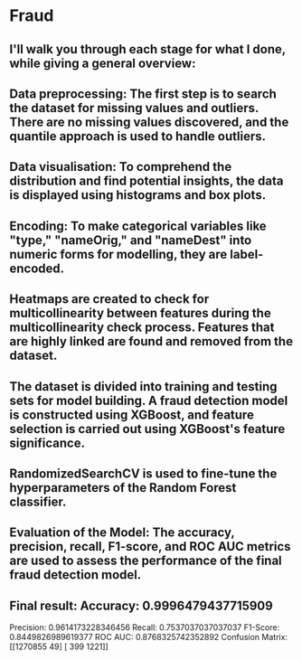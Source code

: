 # Fraud
## I'll walk you through each stage for what I done, while giving a general overview:
## Data preprocessing: The first step is to search the dataset for missing values and outliers. There are no missing values discovered, and the quantile approach is used to handle outliers.
## Data visualisation: To comprehend the distribution and find potential insights, the data is displayed using histograms and box plots.
## Encoding: To make categorical variables like "type," "nameOrig," and "nameDest" into numeric forms for modelling, they are label-encoded.
## Heatmaps are created to check for multicollinearity between features during the multicollinearity check process. Features that are highly linked are found and removed from the dataset.
## The dataset is divided into training and testing sets for model building. A fraud detection model is constructed using XGBoost, and feature selection is carried out using XGBoost's feature significance.
## RandomizedSearchCV is used to fine-tune the hyperparameters of the Random Forest classifier.
## Evaluation of the Model: The accuracy, precision, recall, F1-score, and ROC AUC metrics are used to assess the performance of the final fraud detection model.
## Final result: Accuracy: 0.9996479437715909
Precision: 0.9614173228346456
Recall: 0.7537037037037037
F1-Score: 0.8449826989619377
ROC AUC: 0.8768325742352892
Confusion Matrix:
 [[1270855      49]
 [    399    1221]]
